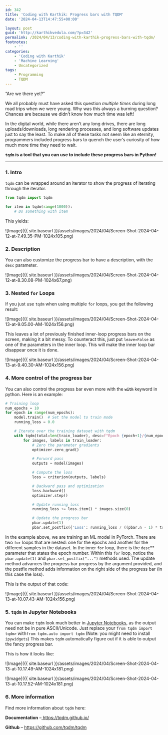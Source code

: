 ```yaml
---
id: 342
title: 'Coding with Karthik: Progress bars with TQDM'
date: '2024-04-13T14:47:55+00:00'

layout: post
guid: 'http://karthikvedula.com/?p=342'
permalink: /2024/04/13/coding-with-karthik-progress-bars-with-tqdm/
footnotes:
    - ''
categories:
    - 'Coding with Karthik'
    - 'Machine Learning'
    - Uncategorized
tags:
    - Programming
    - TQDM
---
```


“Are we there yet?”

We all probably must have asked this question *multiple times* during long road trips when we were young. Why was this always a burning question? Chances are because we didn’t know how much time was left!

In the digital world, while there aren’t any long drives, there are long uploads/downloads, long rendering processes, and long software updates just to say the least. To make all of these tasks not seem like an eternity, programmers included progress bars to quench the user’s curiosity of how much more time they need to wait.

**`tqdm` is a tool that you can use to include these progress bars in Python!**

---

### 1. Intro

`tqdm` can be wrapped around an iterator to show the progress of iterating through the iterator.
```python
from tqdm import tqdm

for item in tqdm(range(1000)):
    # Do something with item
```

This yields:

![Image]({{ site.baseurl }}/assets/images/2024/04/Screen-Shot-2024-04-12-at-7.49.35-PM-1024x105.png)

### 2. Description

You can also customize the progress bar to have a description, with the `desc` parameter.

![Image]({{ site.baseurl }}/assets/images/2024/04/Screen-Shot-2024-04-12-at-8.30.08-PM-1024x67.png)

### 3. Nested `for` Loops

If you just use `tqdm` when using multiple `for` loops, you get the following result:

![Image]({{ site.baseurl }}/assets/images/2024/04/Screen-Shot-2024-04-13-at-9.05.00-AM-1024x156.png)

This leaves a lot of previously finished inner-loop progress bars on the screen, making it a bit messy. To counteract this, just put `leave=False` as one of the parameters in the inner loop. This will make the inner loop bar disappear once it is done.

![Image]({{ site.baseurl }}/assets/images/2024/04/Screen-Shot-2024-04-13-at-9.40.30-AM-1024x156.png)

### 4. More control of the progress bar

You can also control the progress bar even more with the **`with`** keyword in python. Here is an example:
```python
# Training loop
num_epochs = 10
for epoch in range(num_epochs):
    model.train()  # Set the model to train mode
    running_loss = 0.0

    # Iterate over the training dataset with tqdm
    with tqdm(total=len(train_loader), desc=f"Epoch {epoch+1}/{num_epochs}") as pbar:
        for images, labels in train_loader:
            # Zero the parameter gradients
            optimizer.zero_grad()

            # Forward pass
            outputs = model(images)

            # Compute the loss
            loss = criterion(outputs, labels)

            # Backward pass and optimization
            loss.backward()
            optimizer.step()

            # Update running loss
            running_loss += loss.item() * images.size(0)

            # Update the progress bar
            pbar.update(1)
            pbar.set_postfix({'Loss': running_loss / ((pbar.n - 1) * train_loader.batch_size + images.size(0))})
```

In the example above, we are training an ML model in PyTorch. There are two `for` loops that are nested: one for the epochs and another for the different samples in the dataset. In the inner `for` loop, there is the `desc`** parameter that states the epoch number. Within this `for` loop, notice the `pbar.update(1)` and `pbar.set_postfix("...")` methods used. The update method advances the progress bar progress by the argument provided, and the postfix method adds information on the right side of the progress bar (in this case the loss).

This is the output of that code:

![Image]({{ site.baseurl }}/assets/images/2024/04/Screen-Shot-2024-04-13-at-10.07.43-AM-1024x156.png)

### 5. `tqdm` in Jupyter Notebooks

You can make `tqdm` look much better in [Jupyter Notebooks](https://jupyter.org/), as the output need not be in pure ASCII/Unicode. Just replace your `from tqdm import tqdm>` with`from tqdm.auto import tqdm` (Note: you might need to install `ipywidgets`) This makes `tqdm` automatically figure out if it is able to output the fancy progress bar.

This is how it looks like:

![Image]({{ site.baseurl }}/assets/images/2024/04/Screen-Shot-2024-04-13-at-10.17.49-AM-1024x181.png)

![Image]({{ site.baseurl }}/assets/images/2024/04/Screen-Shot-2024-04-13-at-10.17.52-AM-1024x181.png)

### 6. More information

Find more information about `tqdm` here:

**Documentation** –[ https://tqdm.github.io/ ](< https://tqdm.github.io/ >)

**Github** – <https://github.com/tqdm/tqdm>

